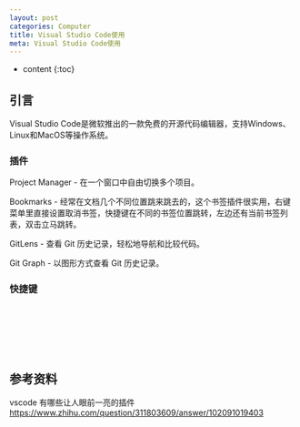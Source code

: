 ```yaml
---
layout: post
categories: Computer
title: Visual Studio Code使用
meta: Visual Studio Code使用
---
```

* content
{:toc}

## 引言

Visual Studio Code是微软推出的一款免费的开源代码编辑器，支持Windows、Linux和MacOS等操作系统。



### 插件

Project Manager - 在一个窗口中自由切换多个项目。

Bookmarks - 经常在文档几个不同位置跳来跳去的，这个书签插件很实用，右键菜单里直接设置取消书签，快捷键在不同的书签位置跳转，左边还有当前书签列表，双击立马跳转。

GitLens - 查看 Git 历史记录，轻松地导航和比较代码。

Git Graph - 以图形方式查看 Git 历史记录。

### 快捷键
















<br/><br/><br/><br/><br/>
## 参考资料

vscode 有哪些让人眼前一亮的插件 <https://www.zhihu.com/question/311803609/answer/102091019403>















